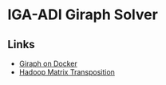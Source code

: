 # IGA-ADI Giraph Solver



## Links

* [Giraph on Docker](https://github.com/uwsampa/giraph-docker)
* [Hadoop Matrix Transposition](https://github.com/o19s/Hadoopadoop/blob/master/matrixtranspose/MatrixTranspose.java)